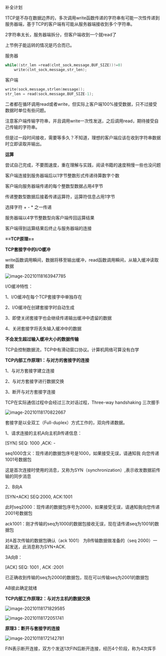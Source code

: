 补全计划

1TCP是不存在数据边界的，多次调用write函数传递的字符串有可能一次性传递到服务器端，基于TCP的客户端有可能从服务器端接收到多个字符串。



2字符串太长，服务器端拆分，但客户端收到一个就read了

上节例子能运转的情况是巧合而已。

服务器

```C
while((str_len =read(clnt_sock,message,BUF_SIZE))!=0)
    write(clnt_sock,message,str_len);
```

客户端

```c
write(sock,message,strlen(message));
str_len = read(sock,message,BUF_SIZE-1);
```

二者都在循环调用read或者write，但实际上客户端100%接受数据，只不过接受数据时单位有些问题。

注意客户端传输字符串，并且调用write一次性发送，之后调用read，期待接受自己传输的字符串。

但是过一段时间接收，需要等多久？不知道，理想的客户端应该在收到字符串数据时立即读取并输出。



**运算**

尝试自己完成，不要图速度，重在理解与实践，阅读书籍的速度稍慢一些也没问题

客户端连接到服务器端后以1字节整数形式传递待算数字个数

客户端向服务器端传递的每个整数型数据占用4字节

传递整数型数据后接着传递运算符，运算符信息占用1字节

选择字符 + - * 之一传递

服务器端以4字节整数型向客户端传回运算结果

客户端得到运算结果后终止与服务器端的连接



**==TCP原理==**

**TCP套接字中的I/O缓冲**

write函数调用瞬间，数据将移至输出缓冲，read函数调用瞬间，从输入缓冲读取数据

![image-20210118163947785](C:\Users\55018\AppData\Roaming\Typora\typora-user-images\image-20210118163947785.png)

I/O缓冲特性：

1、I/O缓冲在每个TCP套接字中单独存在

2、I/O缓冲在创建套接字时自动生成

3、即使关闭套接字也会继续传递输出缓冲中遗留的数据

4、关闭套接字将丢失输入缓冲中的数据





**不会发生超过输入缓冲大小的数据传输**

TCP会控制数据流，TCP中有滑动窗口协议。计算机网络可算没有白学





**TCP内部工作原理1：与对方的套接字的连接**

1、与对方套接字建立连接

2、与对方套接字进行数据交换

3、断开与对方套接字连接

TCP在实际通信过程中会经过三次对话过程，Three-way handshaking 三次握手

![image-20210118170822667](C:\Users\55018\AppData\Roaming\Typora\typora-user-images\image-20210118170822667.png)

套接字是以全双工（Full-duplex）方式工作的，双向传递数据。

1、请求连接的主机A向主机B传递信息：

[SYN]  SEQ: 1000 ,ACK: -

seq1000含义：现传递的数据包序号是1000，如果接受无误，请通知我 向您传递1001号数据包

这是首次连接时使用的消息，又称为SYN（synchronization）,表示收发数据前传输的同步消息



2、B向A

[SYN+ACK] SEQ:2000, ACK:1001

此时seq2000：现传递的数据包序号为2000，如果接受无误，请通知我向您传递2001号数据包

ack1001：刚才传输的seq为1000的数据包接收无误，现在请传递seq为1001的数据包

对A首次传输的数据包确认（ack 1001） 为B传输数据做准备的（seq 2000）一起发送，此消息称为SYN+ACK.



3A向B：

[ACK] SEQ: 1001 ,   ACK :2001

已正确收到传输的seq为2000的数据包，现在可以传输seq为2001的数据包

AB彼此确定就绪





**TCP内部工作原理2：与对方主机的数据交换**

![image-20210118171829585](C:\Users\55018\AppData\Roaming\Typora\typora-user-images\image-20210118171829585.png)

![image-20210118172051741](C:\Users\55018\AppData\Roaming\Typora\typora-user-images\image-20210118172051741.png)

**原理3：断开与套接字的连接**

![image-20210118172142781](C:\Users\55018\AppData\Roaming\Typora\typora-user-images\image-20210118172142781.png)

FIN表示断开连接，双方个发送1次FIN后断开连接，经历4个阶段，称为4次挥手

